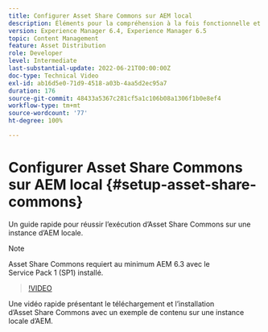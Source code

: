 ```yaml
---
title: Configurer Asset Share Commons sur AEM local
description: Éléments pour la compréhension à la fois fonctionnelle et technique d’Assets Share Commons.
version: Experience Manager 6.4, Experience Manager 6.5
topic: Content Management
feature: Asset Distribution
role: Developer
level: Intermediate
last-substantial-update: 2022-06-21T00:00:00Z
doc-type: Technical Video
exl-id: ab16d5e0-71d9-4518-a03b-4aa5d2ec95a7
duration: 176
source-git-commit: 48433a5367c281cf5a1c106b08a1306f1b0e8ef4
workflow-type: tm+mt
source-wordcount: '77'
ht-degree: 100%

---
```


# Configurer Asset Share Commons sur AEM local {#setup-asset-share-commons}

Un guide rapide pour réussir l’exécution d’Asset Share Commons sur une instance d’AEM locale.

>[!NOTE]
>
>Asset Share Commons requiert au minimum AEM 6.3 avec le Service Pack 1 (SP1) installé.

>[!VIDEO](https://video.tv.adobe.com/v/20499?quality=12&learn=on)

Une vidéo rapide présentant le téléchargement et l’installation d’Asset Share Commons avec un exemple de contenu sur une instance locale d’AEM.
